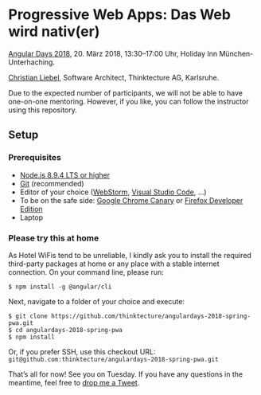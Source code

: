 # Progressive Web Apps: Das Web wird nativ(er)

[Angular Days 2018](https://angular-days.de/session/progressive-web-apps-das-web-wird-nativer/), 20. März 2018, 13:30–17:00 Uhr, Holiday Inn München-Unterhaching.

[Christian Liebel](https://twitter.com/chris_liebel), Software Architect, Thinktecture AG, Karlsruhe.

Due to the expected number of participants, we will not be able to have one-on-one mentoring. However, if you like, you can follow the instructor using this repository.

## Setup

### Prerequisites

- [Node.js 8.9.4 LTS or higher](https://nodejs.org/en/)
- [Git](https://git-scm.com/) (recommended)
- Editor of your choice ([WebStorm](https://www.jetbrains.com/webstorm/), [Visual Studio Code](https://code.visualstudio.com/), …)
- To be on the safe side: [Google Chrome Canary](https://www.google.com/chrome/browser/canary.html) or [Firefox Developer Edition](https://www.mozilla.org/en-US/firefox/developer/)
- Laptop

### Please try this at home

As Hotel WiFis tend to be unreliable, I kindly ask you to install the required third-party packages at home or any place with a stable internet connection. On your command line, please run:

```
$ npm install -g @angular/cli
```

Next, navigate to a folder of your choice and execute:

```
$ git clone https://github.com/thinktecture/angulardays-2018-spring-pwa.git
$ cd angulardays-2018-spring-pwa
$ npm install
```

Or, if you prefer SSH, use this checkout URL: `git@github.com:thinktecture/angulardays-2018-spring-pwa.git`

That’s all for now! See you on Tuesday. If you have any questions in the meantime, feel free to [drop me a Tweet](https://twitter.com/christianliebel).